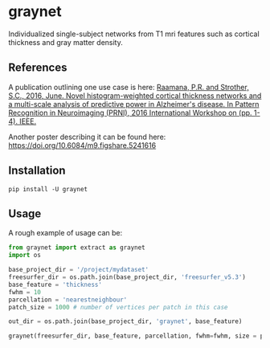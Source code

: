 # graynet
Individualized single-subject networks from T1 mri features such as cortical thickness and gray matter density. 


## References
A publication outlining one use case is here:
[Raamana, P.R. and Strother, S.C., 2016, June. Novel histogram-weighted cortical thickness networks and a multi-scale analysis of predictive power in Alzheimer's disease. In Pattern Recognition in Neuroimaging (PRNI), 2016 International Workshop on (pp. 1-4). IEEE.](http://ieeexplore.ieee.org/abstract/document/7552334/)

Another poster describing it can be found here: https://doi.org/10.6084/m9.figshare.5241616

## Installation

`pip install -U graynet`

## Usage

A rough example of usage can be:

```python
from graynet import extract as graynet
import os

base_project_dir = '/project/mydataset'
freesurfer_dir = os.path.join(base_project_dir, 'freesurfer_v5.3')
base_feature = 'thickness'
fwhm = 10
parcellation = 'nearestneighbour'
patch_size = 1000 # number of vertices per patch in this case

out_dir = os.path.join(base_project_dir, 'graynet', base_feature)

graynet(freesurfer_dir, base_feature, parcellation, fwhm=fwhm, size = patch_size)

```
